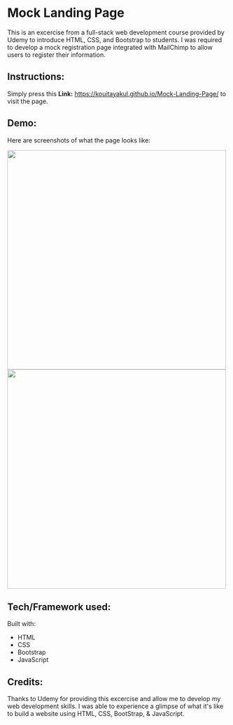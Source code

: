 # Mock Landing Page

This is an excercise from a full-stack web development course provided by Udemy to introduce HTML, CSS, and Bootstrap to students. I was required to develop a mock registration page integrated with MailChimp to allow users to register their information.

## Instructions:

Simply press this **Link:** https://kouitayakul.github.io/Mock-Landing-Page/ to visit the page.

## Demo:

Here are screenshots of what the page looks like:

<img src="LandingPage" widt="300" height="500">

<img src="MailChimpPage" widt="300" height="500">

## Tech/Framework used:

Built with:

- HTML
- CSS
- Bootstrap
- JavaScript

## Credits:

Thanks to Udemy for providing this excercise and allow me to develop my web development skills. I was able to experience a glimpse of what it's like to build a website using HTML, CSS, BootStrap, & JavaScript.


